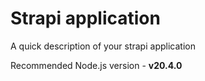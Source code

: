 # Strapi application

A quick description of your strapi application

Recommended Node.js version - **v20.4.0**
